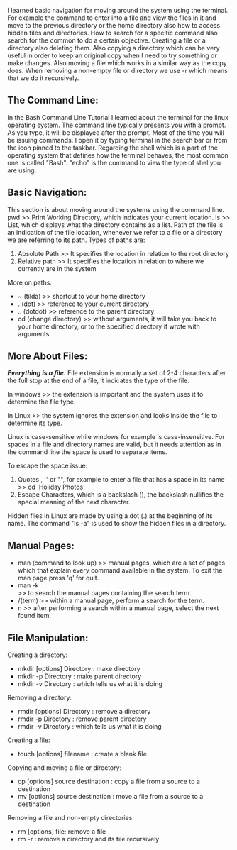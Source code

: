 I learned basic navigation for moving around the system using the terminal. 
For example the command to enter into a file and view the files in it and move to the previous directory or the home directory also how to access hidden files and directories.
How to search for a specific command also search for the common to do a certain objective.
Creating a file or a directory also deleting them. Also copying a directory which can be very useful in order to keep an original copy when I need to try something or make changes. Also moving a file which works in a similar way as the copy does.
When removing a non-empty file or directory we use -r which means that we do it recursively.

## The Command Line:

In the Bash Command Line Tutorial I learned about the terminal for the linux operating system.
The command line typically presents you with a prompt. As you type, it will be displayed after the prompt. Most of the time you will be issuing commands.
I open it by typing terminal in the search bar or from the  icon pinned to the taskbar.
Regarding the shell which is a part of the operating system that defines how the terminal behaves, the most common one is called "Bash".
"echo" is the command to view the type of shel you are using.

## Basic Navigation:

This section is about moving around the systems using the command line.
pwd >> Print Working Directory, which indicates your current location.
ls >> List, which displays what the directory contains as a list.
Path of the file is an indication of the file location, whenever we refer to a file or a directory we are referring to its path.
Types of paths are: 
1. Absolute Path >> It specifies the location in relation to the root directory
2. Relative path >> It specifies the location in relation to where we currently are in the system

More on paths:
- ~ (tilda)  >> shortcut to your home directory
- . (dot)  >> reference to your current directory
- .. (dotdot)  >> reference to the parent directory
- cd (change directory) >> without arguments, it will take you back to your home directory, or to the specified directory if wrote with arguments


## More About Files:

***Everything is a file.***
File extension is normally a set of 2-4 characters after the full stop at the end of a file, it indicates the type of the file.

In windows >> the extension is important and the system uses it to determine the file type.

In Linux >> the system ignores the extension and looks inside the file to determine its type.

Linux is case-sensitive while windows for example is case-insensitive.
For spaces in a file and directory names are valid, but it needs attention as in the command line the space is used 
to separate items.

To escape the space issue:
1. Quotes , '' or "", for example to enter a file that has a space in its name >> cd 'Holiday Photos'
2. Escape Characters, which is a backslash (\), the backslash nullifies the special meaning of the next character.

Hidden files in Linux are made by using a dot (.) at the beginning of its name.
The command "ls -a" is used to show the hidden files in a directory.


## Manual Pages:

- man (command to look up) >> manual pages, which are a set of pages which that explain every command available in the system.
To exit the man page press 'q' for quit.
- man -k <search term> >> to search the manual pages containing the search term.
- /(term) >> within a manual page, perform a search for the term.
- n >> after performing a search within a manual page, select the next found item.


## File Manipulation:

Creating a directory:
- mkdir [options] Directory : make directory
- mkdir -p Directory : make parent directory
- mkdir -v Directory : which tells us what it is doing

Removing a directory:
- rmdir [options] Directory : remove a directory
- rmdir -p Directory : remove parent directory
- rmdir -v Directory : which tells us what it is doing

Creating a file:
- touch [options] filename : create a blank file

Copying and moving a file or directory:
- cp [options] source destination : copy a file from a source to a destination
- mv [options] source destination : move a file from a source to a destination

Removing a file and non-empty directories:
- rm [options] file: remove a file
- rm -r : remove a directory and its file recursively

